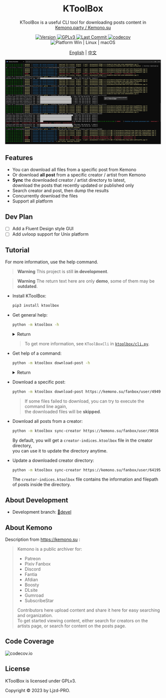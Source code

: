 <h1 align="center">
  KToolBox
</h1>

<p align="center">
  KToolBox is a useful CLI tool for downloading posts content in
  <a href="https://kemono.su/">Kemono.party / Kemono.su</a>
</p>

<p align="center">
  <a href="https://pypi.org/project/ktoolbox" target="_blank">
    <img src="https://img.shields.io/github/v/release/Ljzd-PRO/KToolBox?logo=python" alt="Version">
  </a>

  <a href="./LICENSE">
    <img src="https://img.shields.io/badge/License-GPLv3-blue" alt="GPLv3"/>
  </a>

  <a href="https://github.com/Ljzd-PRO/KToolBox/commits/devel">
    <img src="https://img.shields.io/github/last-commit/Ljzd-PRO/KToolBox/devel" alt="Last Commit"/>
  </a>

  <a href="https://codecov.io/gh/Ljzd-PRO/KToolBox" target="_blank">
      <img src="https://codecov.io/gh/Ljzd-PRO/KToolBox/branch/master/graph/badge.svg?token=5XK9CYQHQN" alt="codecov"/>
  </a>

  <a style="text-decoration:none">
    <img src="https://img.shields.io/badge/Platform-Win%20|%20Linux%20|%20macOS-blue" alt="Platform Win | Linux | macOS"/>
  </a>
</p>

<p align="center">
    <a href="./README.md">English</a> | <a href="./README_zh-CN.md">中文</a>
</p>

![Preview](https://raw.githubusercontent.com/Ljzd-PRO/KToolBox/master/static/preview-1.png)

## Features

- You can download all files from a specific post from Kemono
- Or download **all post** from a specific creator / artist from Kemono
- **Sync** the downloaded creator / artist directory to latest, \
  download the posts that recently updated or published only
- Search creator and post, then dump the results
- Concurrently download the files
- Support all platform

## Dev Plan

- [ ] Add a Fluent Design style GUI
- [ ] Add uvloop support for Unix platform

## Tutorial

For more information, use the help command.

> **Warning**
> This project is still **in development**.

> **Warning**
> The return text here are only **demo**, some of them may be **outdated**.

- Install KToolBox:
    ```bash
    pip3 install ktoolbox
    ```
  
- Get general help:
    ```bash
    python -m ktoolbox -h
    ```
    <details>
    <summary>Return</summary>
      <pre>
        <code>
  INFO: Showing help with the command '__main__.py -- --help'.
  <br>
  NAME
      __main__.py
  <br>
  SYNOPSIS
      __main__.py COMMAND | -
  <br>
  COMMANDS
      COMMAND is one of the following:
  <br>
     download_post
       Download a specific post
  <br>
     ...
  <br>
     sync_creator
       Sync all posts from a creator
  <br>
     version
       Show KToolBox version
        </code>
      </pre>
    </details>

  > To get more information, see `KToolBoxCli` in [`ktoolbox/cli.py`](ktoolbox/cli.py).

- Get help of a command:
    ```bash
    python -m ktoolbox download-post -h
    ```
    <details>
    <summary>Return</summary>
      <pre>
        <code>
  NAME
      __main__.py sync-creator - Sync all posts from a creator
  <br>
  SYNOPSIS
      __main__.py sync-creator &lt;flags>
  <br>
  DESCRIPTION
      You can update the directory anytime after download finished, such as to update after creator published new posts.
      * If `update_from` was provided, it should be located **inside the creator directory**.
  <br>
  FLAGS
      -u, --url=URL
          Type: Optional[str]
          Default: None
          The post URL
      ...
        </code>
      </pre>
    </details>
  

- Download a specific post:
    ```bash
    python -m ktoolbox download-post https://kemono.su/fanbox/user/49494721/post/6608808
    ```
  
  > If some files failed to download, you can try to execute the command line again, \
  > the downloaded files will be **skipped**.

- Download all posts from a creator:
    ```bash
    python -m ktoolbox sync-creator https://kemono.su/fanbox/user/9016
    ```
  
  By default, you will get a `creator-indices.ktoolbox` file in the creator directory, \
  you can use it to update the directory anytime.
  

- Update a downloaded creator directory:
    ```bash
    python -m ktoolbox sync-creator https://kemono.su/fanbox/user/641955 --update-with=./xxx/creator-indices.ktoolbox
    ```
  
  The `creator-indices.ktoolbox` file contains the information and filepath of posts inside the directory.  

## About Development

- Development branch: [🔗devel](https://github.com/Ljzd-PRO/KToolBox/tree/devel)

## About Kemono

Description from https://kemono.su :

> Kemono is a public archiver for:
>  
> - Patreon
> - Pixiv Fanbox
> - Discord
> - Fantia
> - Afdian
> - Boosty
> - DLsite
> - Gumroad
> - SubscribeStar
> 
> Contributors here upload content and share it here for easy searching and organization. \
> To get started viewing content, either search for creators on the artists page, or search for content on the posts page.

## Code Coverage

![codecov.io](https://codecov.io/gh/Ljzd-PRO/KToolBox/graphs/sunburst.svg?token=5XK9CYQHQN)

## License

KToolBox is licensed under GPLv3.

Copyright © 2023 by Ljzd-PRO.
